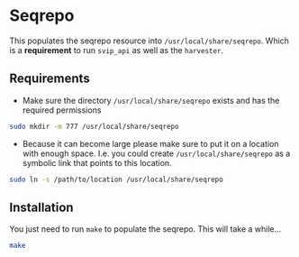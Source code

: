 # Seqrepo

This populates the seqrepo resource into `/usr/local/share/seqrepo`. Which is a **requirement** to run `svip_api` as well as the `harvester`.

## Requirements

- Make sure the directory `/usr/local/share/seqrepo` exists and has the required permissions

```bash
sudo mkdir -m 777 /usr/local/share/seqrepo 
```

- Because it can become large please make sure to put it on a location with enough space. I.e. you could create `/usr/local/share/seqrepo` as a symbolic link that points to this location.

```bash
sudo ln -s /path/to/location /usr/local/share/seqrepo
```

## Installation 

You just need to run `make` to populate the seqrepo. This will take a while...

```bash
make
```

